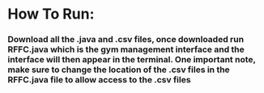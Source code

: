 # How To Run:
### Download all the .java and .csv files, once downloaded run RFFC.java which is the gym management interface and the interface will then appear in the terminal. One important note, make sure to change the location of the .csv files in the RFFC.java file to allow access to the .csv files
